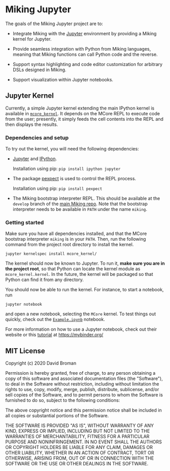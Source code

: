 # Miking Jupyter

The goals of the Miking Jupyter project are to:

* Integrate Miking with the [Jupyter](https://jupyter.org/)
  environment by providing a Miking kernel for Jupyter.

* Provide seamless integration with Python from Miking languages,
  meaning that Miking functions can call Python code and the reverse.

* Support syntax highlighting and code editor customization for arbitrary DSLs designed in Miking.

* Support visualization within Jupyter notebooks.

## Jupyter Kernel

Currently, a simple Jupyter kernel extending the main IPython kernel is
available in [`mcore_kernel`](./mcore_kernel). It depends on the MCore REPL to
execute code from the user; presently, it simply feeds the cell contents into
the REPL and then displays the results.

### Dependencies and setup

To try out the kernel, you will need the following dependencies:

- [Jupyter](https://jupyter.org/) and [IPython](https://ipython.org/).

  Installation using pip:
  `pip install ipython jupyter`

- The package [pexpect](https://pypi.org/project/pexpect/) is used to control
  the REPL process.

  Installation using pip:
  `pip install pexpect`

- The Miking bootstrap interpreter REPL. This should be available at the
  `develop` branch of the
  [main Miking repo](https://github.com/miking-lang/miking). Note that the
  bootstrap interpreter needs to be available in `PATH` under the name `miking`.

### Getting started

Make sure you have all dependencies installed, and that the MCore bootstrap
interpreter `miking` is in your `PATH`. Then, run the following command from the
project root directory to install the kernel.

```
jupyter kernelspec install mcore_kernel/
```

The kernel should now be known to Jupyter. To run it, **make sure you are in
the project root**, so that Python can locate the kernel module as
`mcore_kernel.kernel`. In the future, the kernel will be packaged so that Python
can find it from any directory.

You should now be able to run the kernel. For instance, to start a notebook,
run

```
jupyter notebook
```

and open a new notebook, selecting the `MCore` kernel. To test things out
quickly, check out the [`Example.ipynb`](./Example.ipynb) notebook.

For more information on how to use a Jupyter notebook, check out their website
or this
[tutorial](https://mybinder.org/v2/gh/ipython/ipython-in-depth/master?filepath=binder/Index.ipynb)
at https://mybinder.org/

## MIT License

Copyright (c) 2020 David Broman

Permission is hereby granted, free of charge, to any person obtaining a copy
of this software and associated documentation files (the "Software"), to deal
in the Software without restriction, including without limitation the rights
to use, copy, modify, merge, publish, distribute, sublicense, and/or sell
copies of the Software, and to permit persons to whom the Software is
furnished to do so, subject to the following conditions:

The above copyright notice and this permission notice shall be included in all
copies or substantial portions of the Software.

THE SOFTWARE IS PROVIDED "AS IS", WITHOUT WARRANTY OF ANY KIND, EXPRESS OR
IMPLIED, INCLUDING BUT NOT LIMITED TO THE WARRANTIES OF MERCHANTABILITY,
FITNESS FOR A PARTICULAR PURPOSE AND NONINFRINGEMENT. IN NO EVENT SHALL THE
AUTHORS OR COPYRIGHT HOLDERS BE LIABLE FOR ANY CLAIM, DAMAGES OR OTHER
LIABILITY, WHETHER IN AN ACTION OF CONTRACT, TORT OR OTHERWISE, ARISING FROM,
OUT OF OR IN CONNECTION WITH THE SOFTWARE OR THE USE OR OTHER DEALINGS IN THE
SOFTWARE.
